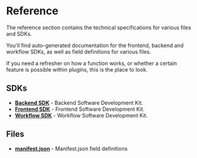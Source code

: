 # Reference

The reference section contains the technical specifications for various files and SDKs.

You'll find auto-generated documentation for the frontend, backend and workflow SDKs, as well as field definitions for various files.

If you need a refresher on how a function works, or whether a certain feature is possible within plugins, this is the place to look.

## SDKs

- **[Backend SDK](./sdks/backend/index.md)** - Backend Software Development Kit.
- **[Frontend SDK](./sdks/frontend/index.md)** - Frontend Software Development Kit.
- **[Workflow SDK](./sdks/workflow/index.md)** - Workflow Software Development Kit.

## Files

- **[manifest.json](./files/manifest.md)** - Manifest.json field definitions
